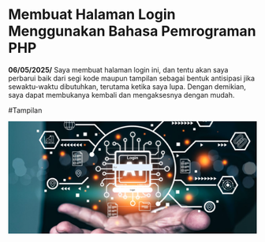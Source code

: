# Membuat Halaman Login Menggunakan Bahasa Pemrograman PHP

**06/05/2025/** Saya membuat halaman login ini, dan tentu akan saya perbarui baik dari segi kode maupun tampilan sebagai bentuk antisipasi jika sewaktu-waktu dibutuhkan, terutama ketika saya lupa. Dengan demikian, saya dapat membukanya kembali dan mengaksesnya dengan mudah.

#Tampilan

![Logo Aplikasi](img/gambar01.png)

